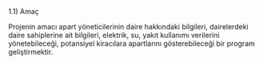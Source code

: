 1.1) Amaç

Projenin amacı apart yöneticilerinin daire hakkındaki bilgileri, dairelerdeki daire sahiplerine ait bilgileri, elektrik, su, yakıt kullanımı verilerini yönetebileceği, potansiyel kiracılara apartlarını gösterebileceği bir program geliştirmektir.
